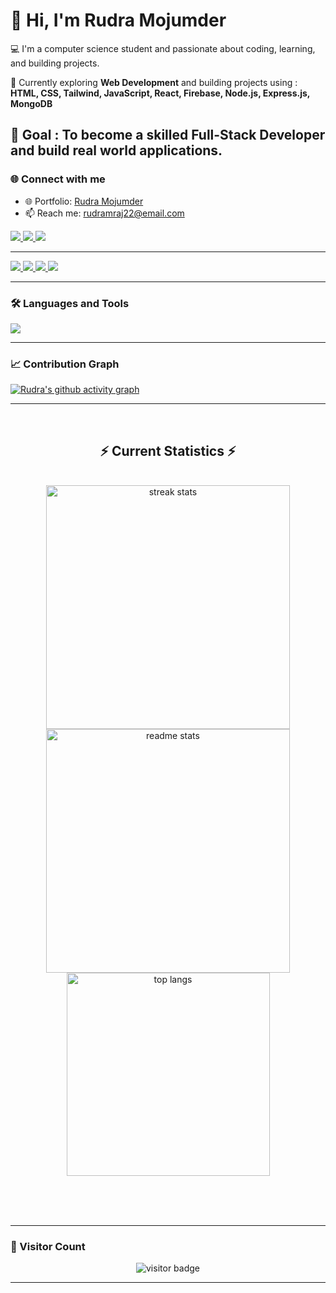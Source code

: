 # 👋 Hi, I'm Rudra Mojumder  

💻 I'm a computer science student and passionate about coding, learning, and building projects.  

🚀 Currently exploring **Web Development** and building projects using :  
**HTML, CSS, Tailwind, JavaScript, React, Firebase, Node.js, Express.js, MongoDB**  

🎯 Goal : To become a skilled **Full-Stack Developer** and build real world applications.
---

### 🌐 Connect with me  

- 🌐 Portfolio: [Rudra Mojumder](https://therudrabro.github.io/Portfolio/)
- 📫 Reach me: rudramraj22@email.com


<p align="left">
<a href="https://www.facebook.com/TheRudraBro/" target="_blank">
  <img src="https://img.shields.io/badge/Facebook-%231877F2.svg?&style=for-the-badge&logo=facebook&logoColor=white" />
</a> 

<a href="https://www.instagram.com/rudra_majumder_/" target="_blank">
  <img src="https://img.shields.io/badge/Instagram-%23E4405F.svg?&style=for-the-badge&logo=instagram&logoColor=white" />
</a> 

<a href="https://www.linkedin.com/in/rudra-mojumder-05a053306/" target="_blank">
  <img src="https://img.shields.io/badge/LinkedIn-%230077B5.svg?&style=for-the-badge&logo=linkedin&logoColor=white" />
</a>
</p>

---

<a href="https://www.linkedin.com/in/rudra-mojumder-05a053306/" target="_blank">
  <img src="https://img.shields.io/badge/LinkedIn-blue?style=flat&logo=linkedin&logoColor=white" />
</a>
<a href="https://www.linkedin.com/in/rudra-mojumder-05a053306/" target="_blank">
  <img src="https://img.shields.io/badge/LinkedIn-%230077B5.svg?style=social&logo=linkedin" />
</a>
<a href="https://www.linkedin.com/in/rudra-mojumder-05a053306/" target="_blank">
  <img src="https://img.shields.io/badge/LinkedIn-%230077B5.svg?style=plastic&logo=linkedin&logoColor=white" />
</a>
<a href="https://www.linkedin.com/in/rudra-mojumder-05a053306/" target="_blank">
  <img src="https://img.shields.io/badge/LinkedIn-%230077B5.svg?style=flat-square&logo=linkedin&logoColor=white" />
</a>





---

### 🛠️ Languages and Tools  

<p align="left">
  <img src="https://skillicons.dev/icons?i=html,css,tailwind,js,react,firebase,nodejs,express,mongodb" />
</p>

---


### 📈 Contribution Graph  

[![Rudra's github activity graph](https://github-readme-activity-graph.vercel.app/graph?username=TheRudraBro&theme=react-dark)](https://github.com/ashutosh00710/github-readme-activity-graph)

---

<br/>
  <h2 align="center">⚡ Current Statistics ⚡</h2>
<br>
<div align=center>
  <img width=390 src="https://streak-stats.demolab.com/?user=TheRudraBro&count_private=true&theme=react&border_radius=10" alt="streak stats"/>
  <img width=390 src="https://github-readme-stats.vercel.app/api?username=TheRudraBro&show_icons=true&theme=react&rank_icon=github&border_radius=10" alt="readme stats" />
  <img width=325 align="center" src="https://github-readme-stats.vercel.app/api/top-langs/?username=TheRudraBro&hide=HTML&langs_count=8&layout=compact&theme=react&border_radius=10&size_weight=0.5&count_weight=0.5&exclude_repo=github-readme-stats" alt="top langs" />
</div>

  <br/>

<br/><br/>

---

### 👀 Visitor Count  

<p align="center">
  <img src="https://komarev.com/ghpvc/?username=TheRudraBro&label=Visitors&color=0e75b6&style=flat" alt="visitor badge" />
</p>

---

